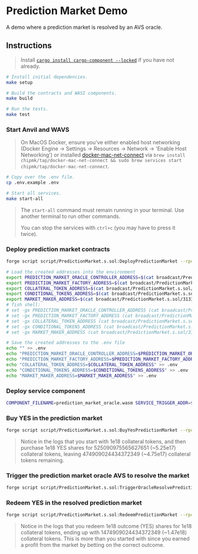 # Prediction Market Demo

A demo where a prediction market is resolved by an AVS oracle.

## Instructions

> Install [`cargo install cargo-component --locked`](https://github.com/bytecodealliance/cargo-component#installation) if you have not already.

```bash
# Install initial dependencies.
make setup

# Build the contracts and WASI components.
make build

# Run the tests.
make test
```

### Start Anvil and WAVS

> On MacOS Docker, ensure you've either enabled host networking (Docker Engine -> Settings -> Resources -> Network -> 'Enable Host Networking') or installed [docker-mac-net-connect](https://github.com/chipmk/docker-mac-net-connect) via `brew install chipmk/tap/docker-mac-net-connect && sudo brew services start chipmk/tap/docker-mac-net-connect`.

```bash
# Copy over the .env file.
cp .env.example .env

# Start all services.
make start-all
```

> The `start-all` command must remain running in your terminal. Use another terminal to run other commands.
>
> You can stop the services with `ctrl+c` (you may have to press it twice).

### Deploy prediction market contracts

```bash
forge script script/PredictionMarket.s.sol:DeployPredictionMarket --rpc-url http://localhost:8545 --broadcast

# Load the created addresses into the environment
export PREDICTION_MARKET_ORACLE_CONTROLLER_ADDRESS=$(cat broadcast/PredictionMarket.s.sol/31337/run-latest.json | jq -r '.transactions[] | select(.transactionType=="CREATE" and .contractName=="PredictionMarketOracleController") | .contractAddress')
export PREDICTION_MARKET_FACTORY_ADDRESS=$(cat broadcast/PredictionMarket.s.sol/31337/run-latest.json | jq -r '.transactions[] | select(.transactionType=="CREATE" and .contractName=="PredictionMarketOracleController") | .additionalContracts[0].address')
export COLLATERAL_TOKEN_ADDRESS=$(cat broadcast/PredictionMarket.s.sol/31337/run-latest.json | jq -r '.transactions[] | select(.transactionType=="CREATE" and .contractName=="ERC20Mintable") | .contractAddress')
export CONDITIONAL_TOKENS_ADDRESS=$(cat broadcast/PredictionMarket.s.sol/31337/run-latest.json | jq -r '.transactions[] | select(.transactionType=="CALL" and .contractName=="PredictionMarketFactory" and .function=="createConditionalTokenAndLMSRMarketMaker(string,bytes32,address,uint64,uint256)") | .additionalContracts[0].address')
export MARKET_MAKER_ADDRESS=$(cat broadcast/PredictionMarket.s.sol/31337/run-latest.json | jq -r '.transactions[] | select(.transactionType=="CALL" and .contractName=="PredictionMarketFactory" and .function=="createConditionalTokenAndLMSRMarketMaker(string,bytes32,address,uint64,uint256)") | .additionalContracts[1].address')
# fish shell:
# set -gx PREDICTION_MARKET_ORACLE_CONTROLLER_ADDRESS (cat broadcast/PredictionMarket.s.sol/31337/run-latest.json | jq -r '.transactions[] | select(.transactionType=="CREATE" and .contractName=="PredictionMarketOracleController") | .contractAddress')
# set -gx PREDICTION_MARKET_FACTORY_ADDRESS (cat broadcast/PredictionMarket.s.sol/31337/run-latest.json | jq -r '.transactions[] | select(.transactionType=="CREATE" and .contractName=="PredictionMarketOracleController") | .additionalContracts[0].address')
# set -gx COLLATERAL_TOKEN_ADDRESS (cat broadcast/PredictionMarket.s.sol/31337/run-latest.json | jq -r '.transactions[] | select(.transactionType=="CREATE" and .contractName=="ERC20Mintable") | .contractAddress')
# set -gx CONDITIONAL_TOKENS_ADDRESS (cat broadcast/PredictionMarket.s.sol/31337/run-latest.json | jq -r '.transactions[] | select(.transactionType=="CALL" and .contractName=="PredictionMarketFactory" and .function=="createConditionalTokenAndLMSRMarketMaker(string,bytes32,address,uint64,uint256)") | .additionalContracts[0].address')
# set -gx MARKET_MAKER_ADDRESS (cat broadcast/PredictionMarket.s.sol/31337/run-latest.json | jq -r '.transactions[] | select(.transactionType=="CALL" and .contractName=="PredictionMarketFactory" and .function=="createConditionalTokenAndLMSRMarketMaker(string,bytes32,address,uint64,uint256)") | .additionalContracts[1].address')

# Save the created addresses to the .env file
echo "" >> .env
echo "PREDICTION_MARKET_ORACLE_CONTROLLER_ADDRESS=$PREDICTION_MARKET_ORACLE_CONTROLLER_ADDRESS" >> .env
echo "PREDICTION_MARKET_FACTORY_ADDRESS=$PREDICTION_MARKET_FACTORY_ADDRESS" >> .env
echo "COLLATERAL_TOKEN_ADDRESS=$COLLATERAL_TOKEN_ADDRESS" >> .env
echo "CONDITIONAL_TOKENS_ADDRESS=$CONDITIONAL_TOKENS_ADDRESS" >> .env
echo "MARKET_MAKER_ADDRESS=$MARKET_MAKER_ADDRESS" >> .env
```

### Deploy service component

```bash
COMPONENT_FILENAME=prediction_market_oracle.wasm SERVICE_TRIGGER_ADDR=$PREDICTION_MARKET_ORACLE_CONTROLLER_ADDRESS SERVICE_SUBMISSION_ADDR=$PREDICTION_MARKET_ORACLE_CONTROLLER_ADDRESS make deploy-service
```

### Buy YES in the prediction market

```bash
forge script script/PredictionMarket.s.sol:BuyYesPredictionMarket --rpc-url http://localhost:8545 --broadcast
```

> Notice in the logs that you start with 1e18 collateral tokens, and then purchase 1e18 YES shares for 525090975565627651 (~5.25e17) collateral tokens, leaving 474909024434372349 (~4.75e17) collateral tokens remaining.

### Trigger the prediction market oracle AVS to resolve the market

```bash
forge script script/PredictionMarket.s.sol:TriggerOracleResolvePredictionMarket --sig "run()" --rpc-url http://localhost:8545 --broadcast
```

### Redeem YES in the resolved prediction market

```bash
forge script script/PredictionMarket.s.sol:RedeemPredictionMarket --rpc-url http://localhost:8545 --broadcast
```

> Notice in the logs that you redeem 1e18 outcome (YES) shares for 1e18 collateral tokens, ending up with 1474909024434372349 (~1.47e18) collateral tokens. This is more than you started with since you earned a profit from the market by betting on the correct outcome.
